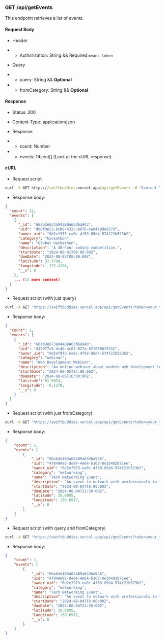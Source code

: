 ### GET /api/getEvents

This endpoint retrieves a list of events.

#### Request Body

- Header
- - Authorization: String && Required `means token`

- Query
- - query: String && **Optional**
- - fromCategory: String && **Optional**

#### Response

- Status: 200
    
- Content-Type: application/json
    
- Response
- - count: Number
- - events: Object[] (Look at the cURL response)


#### cURL

- Request script
```cmd
curl -X GET https://swiftbuddies.vercel.app/api/getEvents -H "Content-Type: application/json" -d '{"token": "your_token"}' -s | jq .  
```

- Response body:
```json
{
  "count": 12,
  "events": [
    {
      "_id": "66ab3e0c3a04a89a63d6a943",
      "uid": "d80f9e52-bcb8-4325-b876-ee0419de0378",
      "owner_uid": "6d2ef973-ea0c-4f59-85d4-574f21b523b2",
      "category": "hackathon",
      "name": "Global Hackathon",
      "description": "A 48-hour coding competition.",
      "startDate": "2024-08-01T08:00:00Z",
      "dueDate": "2024-08-03T08:00:00Z",
      "latitude": 37.7749,
      "longitude": -122.4194,
      "__v": 0
    },
    ... (11 more content)
  ]
}
```

- Request script (with just query)
```cmd
curl -X GET "https://swiftbuddies.vercel.app/api/getEvents?token=your_token&query=webinar" -H "Content-Type: application/json" -s | jq .
```

- Response body:
```json
{
  "count": 1,
  "events": [
    {
      "_id": "66ab3e073a04a89a63d6a940",
      "uid": "d12977a3-dc4b-4c83-827a-02f6300f5fb2",
      "owner_uid": "6d2ef973-ea0c-4f59-85d4-574f21b523b2",
      "category": "webinar",
      "name": "Web Development Webinar",
      "description": "An online webinar about modern web development techniques.",
      "startDate": "2024-08-05T14:00:00Z",
      "dueDate": "2024-08-05T16:00:00Z",
      "latitude": 51.5074,
      "longitude": -0.1278,
      "__v": 0
    }
  ]
}
```

- Request script (with just fromCategory)
```cmd
curl -X GET "https://swiftbuddies.vercel.app/api/getEvents?token=your_token&fromCategory=networking" -s | jq .
```

- Response body:
```json
{
    "count": 1,
    "events": [
        {
            "_id": "66ab3e103a04a89a63d6a946",
            "uid": "47849e92-de84-4e64-b163-0e1b482671ee",
            "owner_uid": "6d2ef973-ea0c-4f59-85d4-574f21b523b2",
            "category": "networking",
            "name": "Tech Networking Event",
            "description": "An event to network with professionals in the tech industry.",
            "startDate": "2024-08-04T18:00:00Z",
            "dueDate": "2024-08-04T21:00:00Z",
            "latitude": 35.6895,
            "longitude": 139.6917,
            "__v": 0
        }
    ]
}
```

- Request script (with query and fromCategory)
```cmd
curl -X GET "https://swiftbuddies.vercel.app/api/getEvents?token=your_token&query=tech&fromCategory=networking" -s | jq .
```

- Response body:
```json
{
    "count": 1,
    "events": [
        {
            "_id": "66ab3e103a04a89a63d6a946",
            "uid": "47849e92-de84-4e64-b163-0e1b482671ee",
            "owner_uid": "6d2ef973-ea0c-4f59-85d4-574f21b523b2",
            "category": "networking",
            "name": "Tech Networking Event",
            "description": "An event to network with professionals in the tech industry.",
            "startDate": "2024-08-04T18:00:00Z",
            "dueDate": "2024-08-04T21:00:00Z",
            "latitude": 35.6895,
            "longitude": 139.6917,
            "__v": 0
        }
    ]
}
```